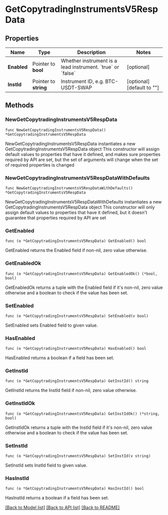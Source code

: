 # GetCopytradingInstrumentsV5RespData

## Properties

Name | Type | Description | Notes
------------ | ------------- | ------------- | -------------
**Enabled** | Pointer to **bool** | Whether instrument is a lead instrument. &#x60;true&#x60; or &#x60;false&#x60; | [optional] 
**InstId** | Pointer to **string** | Instrument ID, e.g. BTC-USDT-SWAP | [optional] [default to ""]

## Methods

### NewGetCopytradingInstrumentsV5RespData

`func NewGetCopytradingInstrumentsV5RespData() *GetCopytradingInstrumentsV5RespData`

NewGetCopytradingInstrumentsV5RespData instantiates a new GetCopytradingInstrumentsV5RespData object
This constructor will assign default values to properties that have it defined,
and makes sure properties required by API are set, but the set of arguments
will change when the set of required properties is changed

### NewGetCopytradingInstrumentsV5RespDataWithDefaults

`func NewGetCopytradingInstrumentsV5RespDataWithDefaults() *GetCopytradingInstrumentsV5RespData`

NewGetCopytradingInstrumentsV5RespDataWithDefaults instantiates a new GetCopytradingInstrumentsV5RespData object
This constructor will only assign default values to properties that have it defined,
but it doesn't guarantee that properties required by API are set

### GetEnabled

`func (o *GetCopytradingInstrumentsV5RespData) GetEnabled() bool`

GetEnabled returns the Enabled field if non-nil, zero value otherwise.

### GetEnabledOk

`func (o *GetCopytradingInstrumentsV5RespData) GetEnabledOk() (*bool, bool)`

GetEnabledOk returns a tuple with the Enabled field if it's non-nil, zero value otherwise
and a boolean to check if the value has been set.

### SetEnabled

`func (o *GetCopytradingInstrumentsV5RespData) SetEnabled(v bool)`

SetEnabled sets Enabled field to given value.

### HasEnabled

`func (o *GetCopytradingInstrumentsV5RespData) HasEnabled() bool`

HasEnabled returns a boolean if a field has been set.

### GetInstId

`func (o *GetCopytradingInstrumentsV5RespData) GetInstId() string`

GetInstId returns the InstId field if non-nil, zero value otherwise.

### GetInstIdOk

`func (o *GetCopytradingInstrumentsV5RespData) GetInstIdOk() (*string, bool)`

GetInstIdOk returns a tuple with the InstId field if it's non-nil, zero value otherwise
and a boolean to check if the value has been set.

### SetInstId

`func (o *GetCopytradingInstrumentsV5RespData) SetInstId(v string)`

SetInstId sets InstId field to given value.

### HasInstId

`func (o *GetCopytradingInstrumentsV5RespData) HasInstId() bool`

HasInstId returns a boolean if a field has been set.


[[Back to Model list]](../README.md#documentation-for-models) [[Back to API list]](../README.md#documentation-for-api-endpoints) [[Back to README]](../README.md)


